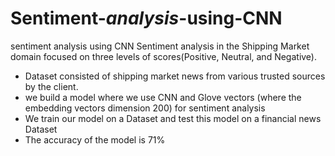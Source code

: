 # Sentiment-_analysis_-using-CNN
sentiment analysis using CNN
Sentiment analysis in the Shipping Market domain focused on three levels of scores(Positive, Neutral, and
Negative).
* Dataset consisted of shipping market news from various trusted sources by the client.
* we build a model where we use CNN and Glove vectors (where the embedding vectors dimension 200) for
sentiment analysis
* We train our model on a Dataset and test this model on a financial news Dataset
* The accuracy of the model is 71%
